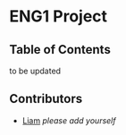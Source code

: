 # ENG1 Project

## Table of Contents
to be updated

## Contributors
- [Liam](https://github.com/TheRealEmissions)
*please add yourself*